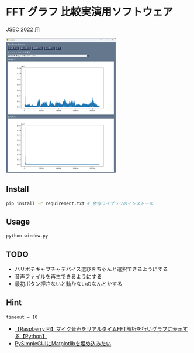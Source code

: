 # FFT グラフ 比較実演用ソフトウェア

JSEC 2022 用

<img src="./assets/image1.png" width="300px">

## Install

```sh
pip install -r requirement.txt # 依存ライブラリのインストール
```

## Usage

```sh
python window.py
```

## TODO

- ハリボテキャプチャデバイス選びをちゃんと選択できるようにする
- 音声ファイルを再生できるようにする
- 最初ボタン押さないと動かないのなんとかする

## Hint

`timeout = 10`

- [【Raspberry Pi】マイク音声をリアルタイムFFT解析を行いグラフに表示する【Python】](https://hellobreak.net/raspberry-pi-sound-fft-realtime/)
- [PySimpleGUIにMatplotlibを埋め込みたい](https://qiita.com/bear_montblanc/items/cce4e8c58dfa236200f6)
